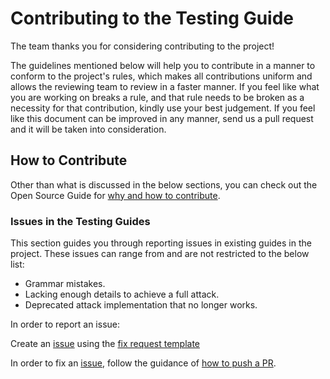 # Contributing to the Testing Guide

The team thanks you for considering contributing to the project!

The guidelines mentioned below will help you to contribute in a manner to conform to the project's rules, which makes all contributions uniform and allows the reviewing team to review in a faster manner. If you feel like what you are working on breaks a rule, and that rule needs to be broken as a necessity for that contribution, kindly use your best judgement. If you feel like this document can be improved in any manner, send us a pull request and it will be taken into consideration.

## How to Contribute

Other than what is discussed in the below sections, you can check out the Open Source Guide for [why and how to contribute](https://opensource.guide/how-to-contribute/).

### Issues in the Testing Guides

This section guides you through reporting issues in existing guides in the project. These issues can range from and are not restricted to the below list:

- Grammar mistakes.
- Lacking enough details to achieve a full attack.
- Deprecated attack implementation that no longer works.

In order to report an issue:

Create an [issue](https://github.com/OWASP/OWASP-Testing-Guide-v5/issues) using the [fix request template](https://github.com/OWASP/OWASP-Testing-Guide-v5/issues/new?assignees=&labels=QA%2FEdit&template=fix-request.md&title=)

In order to fix an [issue](https://github.com/OWASP/OWASP-Testing-Guide-v5/issues), follow the guidance of [how to push a PR](#how-to-push-a-PR).
